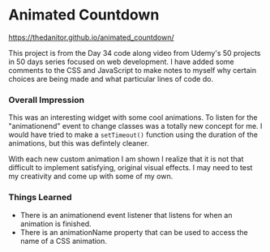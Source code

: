 # Animated Countdown

https://thedanitor.github.io/animated_countdown/

This project is from the Day 34 code along video from Udemy's 50 projects in 50 days series focused on web development. I have added some comments to the CSS and JavaScript to make notes to myself why certain choices are being made and what particular lines of code do.

### Overall Impression

This was an interesting widget with some cool animations. To listen for the "animationend" event to change classes was a totally new concept for me. I would have tried to make a ```setTimeout()``` function using the duration of the animations, but this was defintely cleaner.

With each new custom animation I am shown I realize that it is not that difficult to implement satisfying, original visual effects. I may need to test my creativity and come up with some of my own.

### Things Learned

* There is an animationend event listener that listens for when an animation is finished.
* There is an animationName property that can be used to access the name of a CSS animation.